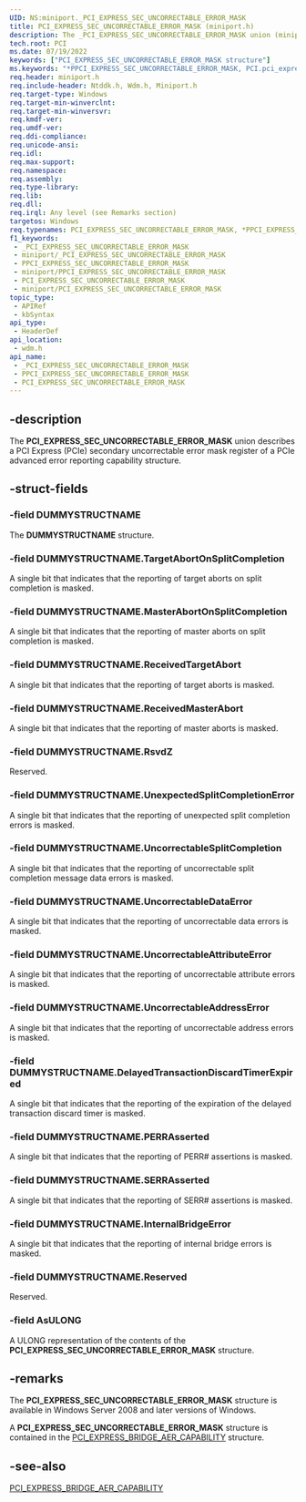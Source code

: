 ```yaml
---
UID: NS:miniport._PCI_EXPRESS_SEC_UNCORRECTABLE_ERROR_MASK
title: PCI_EXPRESS_SEC_UNCORRECTABLE_ERROR_MASK (miniport.h)
description: The _PCI_EXPRESS_SEC_UNCORRECTABLE_ERROR_MASK union (miniport.h) describes a PCI Express (PCIe) secondary uncorrectable error mask register.
tech.root: PCI
ms.date: 07/19/2022
keywords: ["PCI_EXPRESS_SEC_UNCORRECTABLE_ERROR_MASK structure"]
ms.keywords: "*PPCI_EXPRESS_SEC_UNCORRECTABLE_ERROR_MASK, PCI.pci_express_sec_uncorrectable_error_mask, PCI_EXPRESS_SEC_UNCORRECTABLE_ERROR_MASK, PCI_EXPRESS_SEC_UNCORRECTABLE_ERROR_MASK union [Buses], PPCI_EXPRESS_SEC_UNCORRECTABLE_ERROR_MASK, PPCI_EXPRESS_SEC_UNCORRECTABLE_ERROR_MASK union pointer [Buses], _PCI_EXPRESS_SEC_UNCORRECTABLE_ERROR_MASK, pci_struct_80f14fae-7c43-4a78-bdb7-211abd0e43fd.xml, wdm/PCI_EXPRESS_SEC_UNCORRECTABLE_ERROR_MASK, wdm/PPCI_EXPRESS_SEC_UNCORRECTABLE_ERROR_MASK"
req.header: miniport.h
req.include-header: Ntddk.h, Wdm.h, Miniport.h
req.target-type: Windows
req.target-min-winverclnt: 
req.target-min-winversvr: 
req.kmdf-ver: 
req.umdf-ver: 
req.ddi-compliance: 
req.unicode-ansi: 
req.idl: 
req.max-support: 
req.namespace: 
req.assembly: 
req.type-library: 
req.lib: 
req.dll: 
req.irql: Any level (see Remarks section)
targetos: Windows
req.typenames: PCI_EXPRESS_SEC_UNCORRECTABLE_ERROR_MASK, *PPCI_EXPRESS_SEC_UNCORRECTABLE_ERROR_MASK
f1_keywords:
 - _PCI_EXPRESS_SEC_UNCORRECTABLE_ERROR_MASK
 - miniport/_PCI_EXPRESS_SEC_UNCORRECTABLE_ERROR_MASK
 - PPCI_EXPRESS_SEC_UNCORRECTABLE_ERROR_MASK
 - miniport/PPCI_EXPRESS_SEC_UNCORRECTABLE_ERROR_MASK
 - PCI_EXPRESS_SEC_UNCORRECTABLE_ERROR_MASK
 - miniport/PCI_EXPRESS_SEC_UNCORRECTABLE_ERROR_MASK
topic_type:
 - APIRef
 - kbSyntax
api_type:
 - HeaderDef
api_location:
 - wdm.h
api_name:
 - _PCI_EXPRESS_SEC_UNCORRECTABLE_ERROR_MASK
 - PPCI_EXPRESS_SEC_UNCORRECTABLE_ERROR_MASK
 - PCI_EXPRESS_SEC_UNCORRECTABLE_ERROR_MASK
---
```


## -description

The **PCI_EXPRESS_SEC_UNCORRECTABLE_ERROR_MASK** union describes a PCI Express (PCIe) secondary uncorrectable error mask register of a PCIe advanced error reporting capability structure.

## -struct-fields

### -field DUMMYSTRUCTNAME

The **DUMMYSTRUCTNAME** structure.

### -field DUMMYSTRUCTNAME.TargetAbortOnSplitCompletion

A single bit that indicates that the reporting of target aborts on split completion is masked.

### -field DUMMYSTRUCTNAME.MasterAbortOnSplitCompletion

A single bit that indicates that the reporting of master aborts on split completion is masked.

### -field DUMMYSTRUCTNAME.ReceivedTargetAbort

A single bit that indicates that the reporting of target aborts is masked.

### -field DUMMYSTRUCTNAME.ReceivedMasterAbort

A single bit that indicates that the reporting of master aborts is masked.

### -field DUMMYSTRUCTNAME.RsvdZ

Reserved.

### -field DUMMYSTRUCTNAME.UnexpectedSplitCompletionError

A single bit that indicates that the reporting of unexpected split completion errors is masked.

### -field DUMMYSTRUCTNAME.UncorrectableSplitCompletion

A single bit that indicates that the reporting of uncorrectable split completion message data errors is masked.

### -field DUMMYSTRUCTNAME.UncorrectableDataError

A single bit that indicates that the reporting of uncorrectable data errors is masked.

### -field DUMMYSTRUCTNAME.UncorrectableAttributeError

A single bit that indicates that the reporting of uncorrectable attribute errors is masked.

### -field DUMMYSTRUCTNAME.UncorrectableAddressError

A single bit that indicates that the reporting of uncorrectable address errors is masked.

### -field DUMMYSTRUCTNAME.DelayedTransactionDiscardTimerExpired

A single bit that indicates that the reporting of the expiration of the delayed transaction discard timer is masked.

### -field DUMMYSTRUCTNAME.PERRAsserted

A single bit that indicates that the reporting of PERR# assertions is masked.

### -field DUMMYSTRUCTNAME.SERRAsserted

A single bit that indicates that the reporting of SERR# assertions is masked.

### -field DUMMYSTRUCTNAME.InternalBridgeError

A single bit that indicates that the reporting of internal bridge errors is masked.

### -field DUMMYSTRUCTNAME.Reserved

Reserved.

### -field AsULONG

A ULONG representation of the contents of the **PCI_EXPRESS_SEC_UNCORRECTABLE_ERROR_MASK** structure.

## -remarks

The **PCI_EXPRESS_SEC_UNCORRECTABLE_ERROR_MASK** structure is available in Windows Server 2008 and later versions of Windows.

A **PCI_EXPRESS_SEC_UNCORRECTABLE_ERROR_MASK** structure is contained in the [PCI_EXPRESS_BRIDGE_AER_CAPABILITY](/windows-hardware/drivers/ddi/wdm/ns-wdm-_pci_express_bridge_aer_capability) structure.

## -see-also

[PCI_EXPRESS_BRIDGE_AER_CAPABILITY](/windows-hardware/drivers/ddi/wdm/ns-wdm-_pci_express_bridge_aer_capability)
